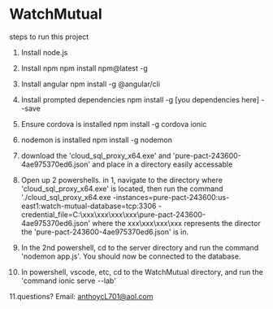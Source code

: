 # WatchMutual
steps to run this project
1. Install node.js 

2. Install npm
npm install npm@latest -g

3. Install angular
npm install -g @angular/cli

4. Install prompted dependencies
npm install -g [you dependencies here] --save

5. Ensure cordova is installed
npm install -g cordova ionic

6. nodemon is installed
npm install -g nodemon

7. download the 'cloud_sql_proxy_x64.exe'
and 'pure-pact-243600-4ae975370ed6.json'
and place in a directory easily accessable

8. Open up 2 powershells. in 1, navigate to the directory where 'cloud_sql_proxy_x64.exe' is located, then run the command './cloud_sql_proxy_x64.exe -instances=pure-pact-243600:us-east1:watch-mutual-database=tcp:3306 -credential_file=C:\xxx\xxx\xxx\xxx\pure-pact-243600-4ae975370ed6.json' where the xxx\xxx\xxx\xxx represents the director the 'pure-pact-243600-4ae975370ed6.json' is in. 

9. In the 2nd powershell, cd to the server directory and run the command 'nodemon app.js'. You should now be connected to the database.

10. In powershell, vscode, etc, cd to the WatchMutual directory, and run the 'command ionic serve --lab'

11.questions? 
Email: anthoycL701@aol.com
